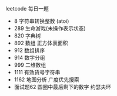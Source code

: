 leetcode 每日一题
- 8 字符串转换整数 (atoi)
- 289 生命游戏(未操作表示状态) 
- 820 字典树
- 892 数组 正方体表面积
- 912 数组排序
- 914 数字分组
- 999 二维数组
- 1111 有效货号字符串
- 1162 地图分析 广度优先搜索
- 面试题62 圆圈中最后剩下的数字 约瑟夫环
